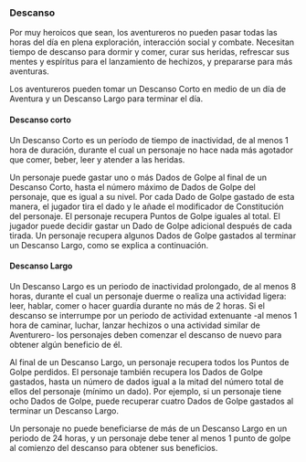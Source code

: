 ### Descanso

Por muy heroicos que sean, los aventureros no pueden pasar todas las horas del día en plena exploración, interacción social y combate. Necesitan tiempo de descanso para dormir y comer, curar sus heridas, refrescar sus mentes y espíritus para el lanzamiento de hechizos, y prepararse para más aventuras.

Los aventureros pueden tomar un Descanso Corto en medio de un día de Aventura y un Descanso Largo para terminar el día.

#### Descanso corto

Un Descanso Corto es un período de tiempo de inactividad, de al menos 1 hora de duración, durante el cual un personaje no hace nada más agotador que comer, beber, leer y atender a las heridas.

Un personaje puede gastar uno o más Dados de Golpe al final de un Descanso Corto, hasta el número máximo de Dados de Golpe del personaje, que es igual a su nivel. Por cada Dado de Golpe gastado de esta manera, el jugador tira el dado y le añade el modificador de Constitución del personaje. El personaje recupera Puntos de Golpe iguales al total. El jugador puede decidir gastar un Dado de Golpe adicional después de cada tirada. Un personaje recupera algunos Dados de Golpe gastados al terminar un Descanso Largo, como se explica a continuación.

#### Descanso Largo

Un Descanso Largo es un periodo de inactividad prolongado, de al menos 8 horas, durante el cual un personaje duerme o realiza una actividad ligera: leer, hablar, comer o hacer guardia durante no más de 2 horas. Si el descanso se interrumpe por un periodo de actividad extenuante -al menos 1 hora de caminar, luchar, lanzar hechizos o una actividad similar de Aventurero- los personajes deben comenzar el descanso de nuevo para obtener algún beneficio de él.

Al final de un Descanso Largo, un personaje recupera todos los Puntos de Golpe perdidos. El personaje también recupera los Dados de Golpe gastados, hasta un número de dados igual a la mitad del número total de ellos del personaje (mínimo un dado). Por ejemplo, si un personaje tiene ocho Dados de Golpe, puede recuperar cuatro Dados de Golpe gastados al terminar un Descanso Largo.

Un personaje no puede beneficiarse de más de un Descanso Largo en un periodo de 24 horas, y un personaje debe tener al menos 1 punto de golpe al comienzo del descanso para obtener sus beneficios.